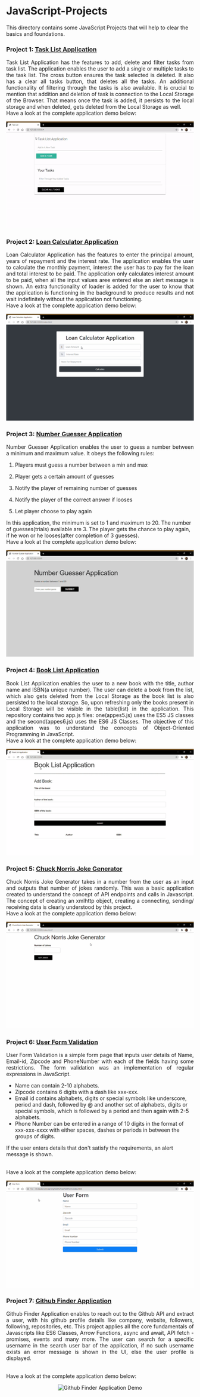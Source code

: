 # JavaScript-Projects

This directory contains some JavaScript Projects that will help to clear the basics and foundations.

### Project 1: [Task List Application](#https://github.com/risg99/JavaScript-Projects/tree/main/Task%20List%20Application)

<p align="justify">
Task List Application has the features to add, delete and filter tasks from task list. The application enables the user to add a single or multiple tasks to the task list. The cross button ensures the task selected is deleted. It also has a clear all tasks button, that deletes all the tasks. An additional functionality of filtering through the tasks is also available. It is crucial to mention that addition and deletion of task is connection to the Local Storage of the Browser. That means once the task is added, it persists to the local storage and when deleted, gets deleted from the Local Storage as well. <br> Have a look at the complete application demo below:
</p>

<p align="center">
  <img alt="Task List Application Demo" src="https://github.com/risg99/JavaScript-Projects/blob/main/Task%20List%20Application/Task%20List%20Application%20Demo.gif">
</p>

### Project 2: [Loan Calculator Application](#https://github.com/risg99/JavaScript-Projects/tree/main/Loan%20Calculator%20Application)

<p align="justify">
Loan Calculator Application has the features to enter the principal amount, years of repayment and the interest rate. The application enables the user to calculate the monthly payment, interest the user has to pay for the loan and total interest to be paid. The application only calculates interest amount to be paid, when all the input values aree entered else an alert message is shown. An extra functionality of loader is added for the user to know that the application is functioning in the background to produce results and not wait indefinitely without the application not functioning. <br> Have a look at the complete application demo below:
</p>

<p align="center">
  <img alt="Loan Calculator Application Demo" src="https://github.com/risg99/JavaScript-Projects/blob/main/Loan%20Calculator%20Application/Loan-Calculator-Application-Demo.gif">
</p>

### Project 3: [Number Guesser Application](#https://github.com/risg99/JavaScript-Projects/tree/main/Number%20Guesser%20Application)

<p align="justify">
Number Guesser Application enables the user to guess a number between a minimum and maximum value. It obeys the following rules:
  
  1. Players must guess a number between a min and max 
  
  2. Player gets a certain amount of guesses
  
  3. Notify the player of remaining number of guesses

  4. Notify the player of the correct answer if looses

  5. Let player choose to play again


In this application, the minimum is set to 1 and maximum to 20. The number of guesses(trials) available are 3. The player gets the chance to play again, if he won or he looses(after completion of 3 guesses).
  <br> Have a look at the complete application demo below:
</p>

<p align="center">
  <img alt="Number Guesser Application Demo" src="https://github.com/risg99/JavaScript-Projects/blob/main/Number%20Guesser%20Application/Number-Guesser-Application-Demo.gif">
</p>

### Project 4: [Book List Application](#https://github.com/risg99/JavaScript-Projects/tree/main/Book%20List%20Application)

<p align="justify">
Book List Application enables the user to a new book with the title, author name and ISBN(a unique number). The user can delete a book from the list, which also gets deleted from the Local Storage as the book list is also persisted to the local storage. So, upon refreshing only the books present in Local Storage will be visible in the table(list) in the application. This repository contains two app.js files: one(appes5.js) uses the ES5 JS classes and the second(appes6.js) uses the ES6 JS Classes. The objective of this application was to understand the concepts of Object-Oriented Programming in JavaScript. 
  <br> Have a look at the complete application demo below:
</p>

<p align="center">
  <img alt="Book List Application Demo" src="https://github.com/risg99/JavaScript-Projects/blob/main/Book%20List%20Application/Book-List-Application-Demo.gif">
</p>

### Project 5: [Chuck Norris Joke Generator](#https://github.com/risg99/JavaScript-Projects/tree/main/Chuck%20Norris%20Joke%20Generator)

<p align="justify">
Chuck Norris Joke Generator takes in a number from the user as an input and outputs that number of jokes randomly. This was a basic application created to understand the concept of API endpoints and calls in Javascript. The concept of creating an xmlhttp object, creating a connecting, sending/ receiving data is clearly understood by this project.
  <br> Have a look at the complete application demo below:
</p>

<p align="center">
  <img alt="Chuck Norris Joke Generator Demo" src="https://github.com/risg99/JavaScript-Projects/blob/main/Chuck%20Norris%20Joke%20Generator/Chuck-Norris-Joke-Generator-Demo.gif">
</p>

### Project 6: [User Form Validation](#https://github.com/risg99/JavaScript-Projects/tree/main/User%20Form)

<p align="justify">
User Form Validation is a simple form page that inputs user details of Name, Email-id, Zipcode and PhoneNumber with each of the fields having some restrictions. The form validation was an implementation of regular expressions in JavaScript. 
  
<ul> 
  <li> Name can contain 2-10 alphabets.</li>
  
  <li> Zipcode contains 6 digits with a dash like xxx-xxx.</li>
  
  <li> Email id contains alphabets, digits or special symbols like underscore, period and dash, followed by @ and another set of alphabets, digits or special symbols, which is followed by a period and then again with 2-5 alphabets. </li>
  
  <li> Phone Number can be entered in a range of 10 digits in the format of xxx-xxx-xxxx with either spaces, dashes or periods in between the groups of digits.</li>
</ul>
If the user enters details that don't satisfy the requirements, an alert message is shown.
  
  <br> Have a look at the complete application demo below:
</p>

<p align="center">
  <img alt="User Form Validation Demo" src="https://github.com/risg99/JavaScript-Projects/blob/main/User%20Form/User-form-Demo.gif">
</p>

### Project 7: [Github Finder Application](#https://github.com/risg99/JavaScript-Projects/tree/main/Github%20Finder%20Application)

<p align="justify">
Github Finder Application enables to reach out to the Github API and extract a user, with his github profile details like company, website, followers, following, repositories, etc. This project applies all the core fundamentals of Javascripts like ES6 Classes, Arrow Functions, async and await, API fetch - promises, events and many more. The user can search for a specific username in the search user bar of the application, if no such username exists an error message is shown in the UI, else the user profile is displayed. 
  
  <br> Have a look at the complete application demo below:
</p>

<p align="center">
  <img alt="Github Finder Application Demo" src="https://github.com/risg99/JavaScript-Projects/blob/main/Github%20Finder%20Application/GitHub-Finder-Application-Demo.gif">
</p>
